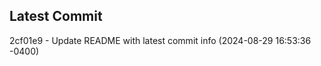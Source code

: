 
## Latest Commit
2cf01e9 - Update README with latest commit info (2024-08-29 16:53:36 -0400) <Yunxi-Zhou>

